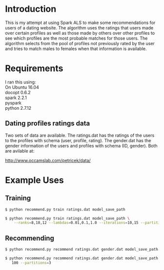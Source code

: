 # Introduction

This is my attempt at using Spark ALS to make some recommendations for users of a dating website. The algorithm uses the ratings that users made over certain profiles as well as those made by others over other profiles to see which profiles are the most probable matches for those users. The algorithm selects from the pool of profiles not previously rated by the user and tries to match males to females when that information is available. 

# Requirements

I ran this using:  
On Ubuntu 16.04  
docopt 0.6.2  
spark 2.2.1  
pyspark  
python 2.7.12  

## Dating profiles ratings data

Two sets of data are available. The ratings.dat has the ratings of the users to the profiles with schema (user, profile, rating). The gender.dat has the gender information of the users and profiles with schema (ID, gender). Both are avilable at:  
  
http://www.occamslab.com/petricek/data/

# Example Uses

## Training

```bash
$ python recommend.py train ratings.dat model_save_path
```

```bash
$ python recommend.py train ratings.dat model_save_path \
    --ranks=8,10,12 --lambdas=0.01,0.1,1.0 --iterations=10,15 --partitions=6
```

## Recommending

```bash
$ python recommend.py recommend ratings.dat gender.dat model_save_path 100
```

```bash
$ python recommend.py recommend ratings.dat gender.dat model_save_path \
   100 --partitions=3
```
